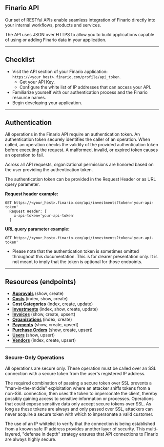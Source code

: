 ## Finario API
Our set of RESTful APIs enable seamless integration of Finario directly into your internal workflows, products and services.

The API uses JSON over HTTPS to allow you to build applications capable of using or adding Finario data in your application.

***

## Checklist
* Visit the API section of your Finario application: `https://<your_host>.finario.com/profile/api_token`.
  - Get your API Key.
  - Configure the white list of IP addresses that can access your API.
* Familiarize yourself with our authentication process and the Finario resource names.
* Begin developing your application.

***

## Authentication
All operations in the Finario API require an authentication token. An authentication token securely identifies the caller of an operation. When called, an operation checks the validity of the provided authentication token before executing the request. A malformed, invalid, or expired token causes an operation to fail.

Across all API requests, organizational permissions are honored based on the user providing the authentication token.

The authentication token can be provided in the Request Header or as URL query parameter.

__Request header example:__
```
GET https://<your_host>.finario.com/api/investments?token='your-api-token'
  Request Header: {
    x-api-token='your-api-token'
  }
```

__URL query parameter example:__
```
GET https://<your_host>.finario.com/api/investments?token='your-api-token'
```

* Please note that the authentication token is sometimes omitted throughout this documentation. This is for clearer presentation only. It is not meant to imply that the token is optional for those endpoints.

***


## Resources (endpoints)
- **[Approvals](https://github.com/finarioapp/api/blob/master/documentation/resources/Approvals.md)** (show, create)
- **[Costs](https://github.com/finarioapp/api/blob/master/documentation/resources/Costs.md)** (index, show, create)
- **[Cost Categories](https://github.com/finarioapp/api/blob/master/documentation/resources/CostCategories.md)** (index, create, update)
- **[Investments](https://github.com/finarioapp/api/blob/master/documentation/resources/Investments.md)** (index, show, create, update)
- **[Invoices](https://github.com/finarioapp/api/blob/master/documentation/resources/Invoices.md)** (show, create, upsert)
- **[Organizations](https://github.com/finarioapp/api/blob/master/documentation/resources/Organizations.md)** (index, create)
- **[Payments](https://github.com/finarioapp/api/blob/master/documentation/resources/Payments.md)** (show, create, upsert)
- **[Purchase Orders](https://github.com/finarioapp/api/blob/master/documentation/resources/PurchaseOrders.md)** (show, create, upsert)
- **[Users](https://github.com/finarioapp/api/blob/master/documentation/resources/Users.md)** (show, upsert)
- **[Vendors](https://github.com/finarioapp/api/blob/master/documentation/resources/Vendors.md)** (index, create, upsert)


***

### Secure-Only Operations
All operations are secure only. These operation must be called over an SSL
connection with a secure token from the user's registered IP address.

The required combination of passing a secure token over SSL prevents a "man-in-the-middle"
exploitation where an attacker sniffs tokens from a non-SSL connection, then uses the token
to impersonate the client, thereby possibly gaining access to sensitive information or
processes. Operations that could expose sensitive data only accept secure tokens
over SSL. As long as these tokens are always and only passed over SSL, attackers can
never acquire a secure token with which to impersonate a valid customer.

The use of an IP whitelist to verify that the connection is being established from a known safe IP address provides another layer of security.  This multi-layered, "defense in depth" strategy ensures that API connections to Finario are always highly secure.


<script>
  (function(i,s,o,g,r,a,m){i['GoogleAnalyticsObject']=r;i[r]=i[r]||function(){
  (i[r].q=i[r].q||[]).push(arguments)},i[r].l=1*new Date();a=s.createElement(o),
  m=s.getElementsByTagName(o)[0];a.async=1;a.src=g;m.parentNode.insertBefore(a,m)
  })(window,document,'script','//www.google-analytics.com/analytics.js','ga');

  ga('create', 'UA-12231760-2', 'auto');
  ga('send', 'pageview');

</script>
